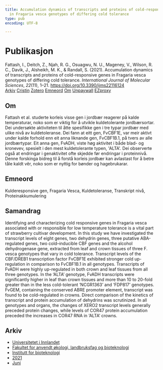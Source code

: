 ```yaml
---
title: Accumulation dynamics of transcripts and proteins of cold-responsive genes
  in Fragaria vesca genotypes of differing cold tolerance
type: pub
encoding: UTF-8

---
```

<h1>Publikasjon</h1>
<article id="csl-bib-container-8UGE9DVN" class="csl-bib-container">
  <div class="csl-bib-body"> <div class="csl-entry">Fattash, I., Deitch, Z., Njah, R. G., Osuagwu, N. U., Mageney, V., Wilson, R. C., Davik, J., Alsheikh, M. K., &#38; Randall, S. (2021). Accumulation dynamics of transcripts and proteins of cold-responsive genes in Fragaria vesca genotypes of differing cold tolerance. <i>International Journal of Molecular Sciences</i>, <i>22</i>(11), 1–21. <a href="https://doi.org/10.3390/ijms22116124">https://doi.org/10.3390/ijms22116124</a></div> </div>
  <div class="csl-bib-buttons">
    <a href="#taxonomy-article-8UGE9DVN" alt="archive" class="csl-bib-button">Arkiv</a>
    <a href="https://app.cristin.no/results/show.jsf?id=1918905" alt="Cristin" class="csl-bib-button">Cristin</a>
    <a href="http://zotero.org/groups/5881554/items/8UGE9DVN" alt="Zotero" class="csl-bib-button">Zotero</a>
    <a href="#keywords-article-8UGE9DVN" alt="keywords" class="csl-bib-button">Emneord</a>
    <a href="#about-article-8UGE9DVN" alt="about_pub" class="csl-bib-button">Om</a>
    <a href="https://www.mdpi.com/1422-0067/22/11/6124/pdf?version=1623039655" alt="Unpaywall" class="csl-bib-button">Unpaywall</a>
    <a href="https://www.mdpi.com/1422-0067/22/11/6124/pdf?version=1623039655" alt="EZproxy" class="csl-bib-button">EZproxy</a>
  </div>
  <div id="csl-bib-meta-container-8UGE9DVN"></div>
</article>
<div id="csl-bib-meta-8UGE9DVN" class="csl-bib-meta">
  <article id="about-article-8UGE9DVN" class="about_pub-article">
    <h1>Om</h1>
    Fattash et al. studerte korleis visse gen i jordbær reagerer på kalde temperaturar, noko som er viktig for å utvikle kuldetolerante jordbærsortar. Dei undersøkte aktiviteten til åtte spesifikke gen i tre typar jordbær med ulike nivå av kuldetoleranse. Dei fann at eitt gen, FvCBF1E, var meir aktivt under kalde forhold enn eit anna liknande gen, FvCBF1B.1, på tvers av alle jordbærtypar. Eit anna gen, FvADH, viste høg aktivitet i både blad- og kronevev, spesielt i den mest kuldetolerante typen, 'ALTA'. Dei observerte også at endringar i genaktivitet ofte skjedde før endringar i proteinnivå. Denne forskinga bidreg til å forstå korleis jordbær kan avlastast for å betre tåle kaldt vêr, noko som er nyttig for bønder og hagebrukarar.
  </article>
  <article id="keywords-article-8UGE9DVN" class="keywords-article">
    <h1>Emneord</h1>
    Kulderesponsive gen, Fragaria Vesca, Kuldetoleranse, Transkript nivå, Proteinakkumulering
  </article>
  <article id="abstract-article-8UGE9DVN" class="abstract-article">
    <h1>Samandrag</h1>
    Identifying and characterizing cold responsive genes in Fragaria vesca associated with or responsible for low temperature tolerance is a vital part of strawberry cultivar development. In this study we have investigated the transcript levels of eight genes, two dehydrin genes, three putative ABA-regulated genes, two cold–inducible CBF genes and the alcohol dehydrogenase gene, extracted from leaf and crown tissues of three F. vesca genotypes that vary in cold tolerance. Transcript levels of the CBF/DREB1 transcription factor FvCBF1E exhibited stronger cold up-regulation in comparison to FvCBF1B.1 in all genotypes. Transcripts of FvADH were highly up-regulated in both crown and leaf tissues from all three genotypes. In the ‘ALTA’ genotype, FvADH transcripts were significantly higher in leaf than crown tissues and more than 10 to 20-fold greater than in the less cold-tolerant ‘NCGR1363’ and ‘FDP817’ genotypes. FvGEM, containing the conserved ABRE promoter element, transcript was found to be cold-regulated in crowns. Direct comparison of the kinetics of transcript and protein accumulation of dehydrins was scrutinized. In all genotypes and organs, the changes of XERO2 transcript levels generally preceded protein changes, while levels of COR47 protein accumulation preceded the increases in COR47 RNA in ‘ALTA’ crowns.
  </article>
  <article id="taxonomy-article-8UGE9DVN" class="taxonomy-article">
    <h1>Arkiv</h1>
    <ul>
      <li><a href="{{< params subfolder >}}nn/archive/?key=3DCRN523">Universitetet i Innlandet</a></li>
      <li><a href="{{< params subfolder >}}nn/archive/?key=T77LXH6D">Fakultet for anvendt økologi, landbruksfag og bioteknologi</a></li>
      <li><a href="{{< params subfolder >}}nn/archive/?key=VL6KDQ85">Institutt for bioteknologi</a></li>
      <li><a href="{{< params subfolder >}}nn/archive/?key=FJH75VJD">2021</a></li>
      <li><a href="{{< params subfolder >}}nn/archive/?key=WWU8EN66">Juni</a></li>
    </ul>
  </article>
</div>
